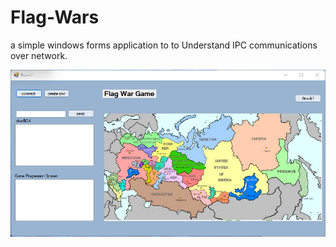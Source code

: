 # Flag-Wars
a simple windows forms application to to Understand
IPC communications over network. 

![sample program](ScreenShot-FlagWars.png)

